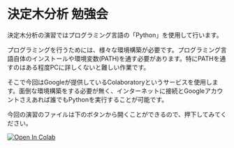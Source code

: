# 決定木分析 勉強会

決定木分析の演習ではプログラミング言語の「Python」を使用して行います。

プログラミングを行うためには、様々な環境構築が必要です。プログラミング言語自体のインストールや環境変数(PATH)を通す必要があります。特にPATHを通すのはある程度PCに詳しくないと難しい作業です。

そこで今回はGoogleが提供しているColaboratoryというサービスを使用します。面倒な環境構築をする必要が無く、インターネットに接続とGoogleアカウントさえあれば誰でもPythonを実行することが可能です。

今回の演習のファイルは下のボタンから開くことができるので、押下してみてください。

[![Open In Colab](https://colab.research.google.com/assets/colab-badge.svg)](https://colab.research.google.com/github/e4rll/FUseminer_20211228/blob/master/【演習用】20211228_DecisionTree.ipynb)
